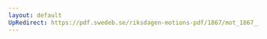 ```yaml
---
layout: default
UpRedirect: https://pdf.swedeb.se/riksdagen-motions-pdf/1867/mot_1867__fk__00069.pdf
---
```

